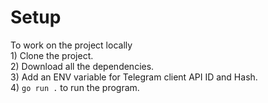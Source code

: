 # Setup

  To work on the project locally<br>
    1) Clone the project.<br>
    2) Download all the dependencies.<br>
    3) Add an ENV variable for Telegram client API ID and Hash.<br>
    4) `go run .` to run the program.<br>
